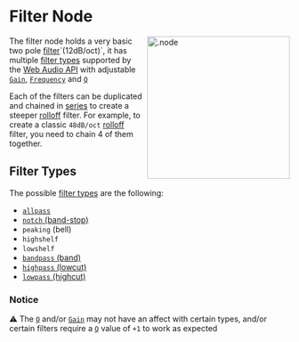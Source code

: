 # Filter Node

<img align="right" style="margin-left: 8px;" src="https://cdn.discordapp.com/attachments/667464431562653706/1052202046369054720/filter_node.png" alt=".node" width="256"/>

The filter node holds a very basic two pole [filter](https://en.wikipedia.org/wiki/Filter_(signal_processing))`(12dB/oct)`, it has multiple [filter types](https://developer.mozilla.org/en-US/docs/Web/API/BiquadFilterNode/type) supported by the [Web Audio API](https://developer.mozilla.org/en-US/docs/Web/API/Web_Audio_API) with adjustable [`Gain`](https://en.wikipedia.org/wiki/Gain_(electronics)), [`Frequency`](https://en.wikipedia.org/wiki/Frequency) and [`Q`](https://en.wikipedia.org/wiki/Q_factor)

Each of the filters can be duplicated and chained in [series](https://en.wikipedia.org/wiki/Daisy_chain_(electrical_engineering)) to create a steeper [rolloff](https://en.wikipedia.org/wiki/Roll-off) filter. For example, to create a classic `48dB/oct` [rolloff](https://en.wikipedia.org/wiki/Roll-off) filter, you need to chain 4 of them together.

## Filter Types

The possible [filter types](https://developer.mozilla.org/en-US/docs/Web/API/BiquadFilterNode/type) are the following: 

- [`allpass`](https://en.wikipedia.org/wiki/All-pass_filter)
- [`notch` (band-stop)](https://en.wikipedia.org/wiki/Band-stop_filter)
- `peaking` (bell)
- `highshelf`
- `lowshelf`
- [`bandpass` (band)](https://en.wikipedia.org/wiki/Band-pass_filter)
- [`highpass` (lowcut)](https://en.wikipedia.org/wiki/High-pass_filter)
- [`lowpass` (highcut)](https://en.wikipedia.org/wiki/Low-pass_filter)


### Notice
⚠️ The [`Q`](https://en.wikipedia.org/wiki/Q_factor) and/or [`Gain`](https://en.wikipedia.org/wiki/Gain_(electronics)) may not have an affect with certain types, and/or certain filters
require a [`Q`](https://en.wikipedia.org/wiki/Q_factor) value of `+1` to work as expected

